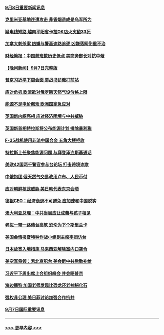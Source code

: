 #### [9月8日重要新闻讯息](../pages/prog202/a103521283.md?t=09082051) 
#### [克里米亚基地连遭攻击 非香烟造成是乌军所为](../pages/prog202/a103521253.md?t=09082051) 
#### [疑电线短路 越南平阳省卡拉OK店火灾酿33死](../pages/prog202/a103521213.md?t=09082051) 
#### [加拿大刺杀案 凶嫌与警高速路追逐 凶嫌落网伤重不治](../pages/prog202/a103521206.md?t=09082051) 
#### [财经简报：中国航班数历史低点 美商务部长对抗中俄](../pages/prog202/a103521129.md?t=09082051) 
#### [【晚间新闻】9月7日完整版](../pages/prog202/a103521111.md?t=09082051) 
#### [普京习近平下周会面 栗战书访俄打前站](../pages/prog202/a103521002.md?t=09082051) 
#### [应对危机 欧盟欲对俄罗斯天然气设价格上限](../pages/prog202/a103520977.md?t=09082051) 
#### [能源不足电价飙涨 欧洲国家急应对](../pages/prog202/a103521007.md?t=09082051) 
#### [英国新内阁亮相 应对经济困境与中共威胁](../pages/prog202/a103520975.md?t=09082051) 
#### [英国新首相特拉斯将公布能源计划 排除暴利税](../pages/prog202/a103520905.md?t=09082051) 
#### [F-35战机使用非法中国合金 五角大楼拒收](../pages/prog202/a103520864.md?t=09082051) 
#### [特拉斯上任聚焦能源问题 与拜登泽连斯基通话](../pages/prog202/a103520810.md?t=09082051) 
#### [美欧42国两千警官参与台论坛 打击跨境诈欺](../pages/prog202/a103520812.md?t=09082051) 
#### [中俄抱团 俄天然气交易改用卢布、人民币付](../pages/prog202/a103520816.md?t=09082051) 
#### [应对朝鲜核武威胁 美日韩代表东京会晤](../pages/prog202/a103520806.md?t=09082051) 
#### [德银CEO：经济衰退不可避免 应加速和中国脱钩](../pages/prog202/a103520769.md?t=09082051) 
#### [澳大利亚总理：中共当局应让成蕾与孩子相见](../pages/prog202/a103520804.md?t=09082051) 
#### [老挝一带一路债台高筑 恐沦为下个斯里兰卡](../pages/prog202/a103520661.md?t=09082051) 
#### [美国会情报暨特种作战小组副主席率团访台](../pages/prog202/a103520653.md?t=09082051) 
#### [日本放宽入境措施 马来西亚解除室内口罩令](../pages/prog202/a103520621.md?t=09082051) 
#### [美空军将领：若北京犯台 美会断中共后勤补给](../pages/prog202/a103520616.md?t=09082051) 
#### [习近平下周出席上合组织峰会 并会晤普京](../pages/prog202/a103520606.md?t=09082051) 
#### [海边遛狗 加国老师发现比恐龙还老神秘化石](../pages/prog202/a103520559.md?t=09082051) 
#### [强权非公理 美日菲讨论加强合作抗共](../pages/prog202/a103520535.md?t=09082051) 
#### [9月7日国际重要讯息](../pages/prog202/a103520520.md?t=09082051) 

----
#### [ >>> 更早内容 <<< ](../indexes/prog202-earlier.md)
